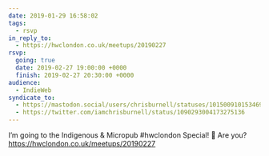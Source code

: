 ```yaml
---
date: 2019-01-29 16:58:02
tags:
  - rsvp
in_reply_to:
  - https://hwclondon.co.uk/meetups/20190227
rsvp:
  going: true
  date: 2019-02-27 19:00:00 +0000
  finish: 2019-02-27 20:30:00 +0000
audience:
  - IndieWeb
syndicate_to:
  - https://mastodon.social/users/chrisburnell/statuses/101500910153469485
  - https://twitter.com/iamchrisburnell/status/1090293004173275136
---
```


I’m going to the Indigenous & Micropub #hwclondon Special! 🎉 Are you? <a href="https://hwclondon.co.uk/meetups/20190227" rel="external">https://hwclondon.co.uk/meetups/20190227</a>
